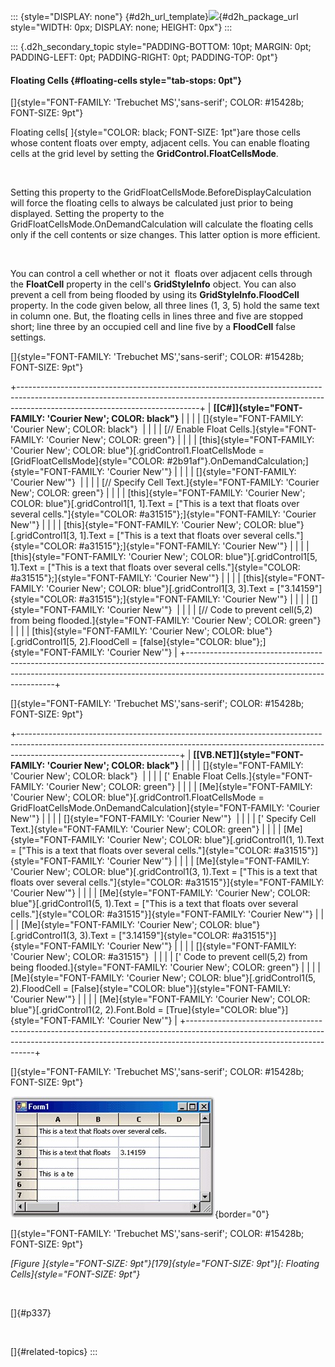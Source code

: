 ::: {style="DISPLAY: none"}
[](ms-xhelp:///?Id=d2h_url_template){#d2h_url_template}![](!package_url!){#d2h_package_url style="WIDTH: 0px; DISPLAY: none; HEIGHT: 0px"}
:::

::: {.d2h_secondary_topic style="PADDING-BOTTOM: 10pt; MARGIN: 0pt; PADDING-LEFT: 0pt; PADDING-RIGHT: 0pt; PADDING-TOP: 0pt"}
#### Floating Cells {#floating-cells style="tab-stops: 0pt"}

[]{style="FONT-FAMILY: 'Trebuchet MS','sans-serif'; COLOR: #15428b; FONT-SIZE: 9pt"} 

Floating cells[ ]{style="COLOR: black; FONT-SIZE: 1pt"}are those cells whose content floats over empty, adjacent cells. You can enable floating cells at the grid level by setting the **GridControl.FloatCellsMode**.

 

Setting this property to the GridFloatCellsMode.BeforeDisplayCalculation will force the floating cells to always be calculated just prior to being displayed. Setting the property to the GridFloatCellsMode.OnDemandCalculation will calculate the floating cells only if the cell contents or size changes. This latter option is more efficient.

 

You can control a cell whether or not it  floats over adjacent cells through the **FloatCell** property in the cell\'s **GridStyleInfo** object. You can also prevent a cell from being flooded by using its **GridStyleInfo.FloodCell** property. In the code given below, all three lines (1, 3, 5) hold the same text in column one. But, the floating cells in lines three and five are stopped short; line three by an occupied cell and line five by a **FloodCell** false settings.

[]{style="FONT-FAMILY: 'Trebuchet MS','sans-serif'; COLOR: #15428b; FONT-SIZE: 9pt"} 

+---------------------------------------------------------------------------------------------------------------------------------------------------------------------------------------------------------+
| **[\[C#\]]{style="FONT-FAMILY: 'Courier New'; COLOR: black"}**                                                                                                                                          |
|                                                                                                                                                                                                         |
| []{style="FONT-FAMILY: 'Courier New'; COLOR: black"}                                                                                                                                                    |
|                                                                                                                                                                                                         |
| [// Enable Float Cells.]{style="FONT-FAMILY: 'Courier New'; COLOR: green"}                                                                                                                              |
|                                                                                                                                                                                                         |
| [this]{style="FONT-FAMILY: 'Courier New'; COLOR: blue"}[.gridControl1.FloatCellsMode = [GridFloatCellsMode]{style="COLOR: #2b91af"}.OnDemandCalculation;]{style="FONT-FAMILY: 'Courier New'"}           |
|                                                                                                                                                                                                         |
| []{style="FONT-FAMILY: 'Courier New'"}                                                                                                                                                                  |
|                                                                                                                                                                                                         |
| [// Specify Cell Text.]{style="FONT-FAMILY: 'Courier New'; COLOR: green"}                                                                                                                               |
|                                                                                                                                                                                                         |
| [this]{style="FONT-FAMILY: 'Courier New'; COLOR: blue"}[.gridControl1\[1, 1\].Text = [\"This is a text that floats over several cells.\"]{style="COLOR: #a31515"};]{style="FONT-FAMILY: 'Courier New'"} |
|                                                                                                                                                                                                         |
| [this]{style="FONT-FAMILY: 'Courier New'; COLOR: blue"}[.gridControl1\[3, 1\].Text = [\"This is a text that floats over several cells.\"]{style="COLOR: #a31515"};]{style="FONT-FAMILY: 'Courier New'"} |
|                                                                                                                                                                                                         |
| [this]{style="FONT-FAMILY: 'Courier New'; COLOR: blue"}[.gridControl1\[5, 1\].Text = [\"This is a text that floats over several cells.\"]{style="COLOR: #a31515"};]{style="FONT-FAMILY: 'Courier New'"} |
|                                                                                                                                                                                                         |
| [this]{style="FONT-FAMILY: 'Courier New'; COLOR: blue"}[.gridControl1\[3, 3\].Text = [\"3.14159\"]{style="COLOR: #a31515"};]{style="FONT-FAMILY: 'Courier New'"}                                        |
|                                                                                                                                                                                                         |
| []{style="FONT-FAMILY: 'Courier New'"}                                                                                                                                                                  |
|                                                                                                                                                                                                         |
| [// Code to prevent cell(5,2) from being flooded.]{style="FONT-FAMILY: 'Courier New'; COLOR: green"}                                                                                                    |
|                                                                                                                                                                                                         |
| [this]{style="FONT-FAMILY: 'Courier New'; COLOR: blue"}[.gridControl1\[5, 2\].FloodCell = [false]{style="COLOR: blue"};]{style="FONT-FAMILY: 'Courier New'"}                                            |
+---------------------------------------------------------------------------------------------------------------------------------------------------------------------------------------------------------+

[]{style="FONT-FAMILY: 'Trebuchet MS','sans-serif'; COLOR: #15428b; FONT-SIZE: 9pt"} 

+----------------------------------------------------------------------------------------------------------------------------------------------------------------------------------------------------+
| **[\[VB.NET\]]{style="FONT-FAMILY: 'Courier New'; COLOR: black"}**                                                                                                                                 |
|                                                                                                                                                                                                    |
| []{style="FONT-FAMILY: 'Courier New'; COLOR: black"}                                                                                                                                               |
|                                                                                                                                                                                                    |
| [\' Enable Float Cells.]{style="FONT-FAMILY: 'Courier New'; COLOR: green"}                                                                                                                         |
|                                                                                                                                                                                                    |
| [Me]{style="FONT-FAMILY: 'Courier New'; COLOR: blue"}[.gridControl1.FloatCellsMode = GridFloatCellsMode.OnDemandCalculation]{style="FONT-FAMILY: 'Courier New'"}                                   |
|                                                                                                                                                                                                    |
| []{style="FONT-FAMILY: 'Courier New'"}                                                                                                                                                             |
|                                                                                                                                                                                                    |
| [\' Specify Cell Text.]{style="FONT-FAMILY: 'Courier New'; COLOR: green"}                                                                                                                          |
|                                                                                                                                                                                                    |
| [Me]{style="FONT-FAMILY: 'Courier New'; COLOR: blue"}[.gridControl1(1, 1).Text = [\"This is a text that floats over several cells.\"]{style="COLOR: #a31515"}]{style="FONT-FAMILY: 'Courier New'"} |
|                                                                                                                                                                                                    |
| [Me]{style="FONT-FAMILY: 'Courier New'; COLOR: blue"}[.gridControl1(3, 1).Text = [\"This is a text that floats over several cells.\"]{style="COLOR: #a31515"}]{style="FONT-FAMILY: 'Courier New'"} |
|                                                                                                                                                                                                    |
| [Me]{style="FONT-FAMILY: 'Courier New'; COLOR: blue"}[.gridControl1(5, 1).Text = [\"This is a text that floats over several cells.\"]{style="COLOR: #a31515"}]{style="FONT-FAMILY: 'Courier New'"} |
|                                                                                                                                                                                                    |
| [Me]{style="FONT-FAMILY: 'Courier New'; COLOR: blue"}[.gridControl1(3, 3).Text = [\"3.14159\"]{style="COLOR: #a31515"}]{style="FONT-FAMILY: 'Courier New'"}                                        |
|                                                                                                                                                                                                    |
| []{style="FONT-FAMILY: 'Courier New'; COLOR: #a31515"}                                                                                                                                             |
|                                                                                                                                                                                                    |
| [\' Code to prevent cell(5,2) from being flooded.]{style="FONT-FAMILY: 'Courier New'; COLOR: green"}                                                                                               |
|                                                                                                                                                                                                    |
| [Me]{style="FONT-FAMILY: 'Courier New'; COLOR: blue"}[.gridControl1(5, 2).FloodCell = [False]{style="COLOR: blue"}]{style="FONT-FAMILY: 'Courier New'"}                                            |
|                                                                                                                                                                                                    |
| [Me]{style="FONT-FAMILY: 'Courier New'; COLOR: blue"}[.gridControl1(2, 2).Font.Bold = [True]{style="COLOR: blue"}]{style="FONT-FAMILY: 'Courier New'"}                                             |
+----------------------------------------------------------------------------------------------------------------------------------------------------------------------------------------------------+

[]{style="FONT-FAMILY: 'Trebuchet MS','sans-serif'; COLOR: #15428b; FONT-SIZE: 9pt"} 

![](ImagesExt/image91_240.jpg){border="0"}

[]{style="FONT-FAMILY: 'Trebuchet MS','sans-serif'; COLOR: #15428b; FONT-SIZE: 9pt"} 

*[Figure ]{style="FONT-SIZE: 9pt"}[179]{style="FONT-SIZE: 9pt"}[: Floating Cells]{style="FONT-SIZE: 9pt"}*

 

[]{#p337} 

 

[]{#related-topics}
:::
